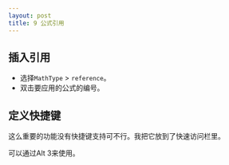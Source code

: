 ```yaml
---
layout: post
title: 9 公式引用
---
```

## 插入引用
- 选择`MathType` > `reference`。
- 双击要应用的公式的编号。

## 定义快捷键
这么重要的功能没有快捷键支持可不行。我把它放到了快速访问栏里。

可以通过Alt 3来使用。
